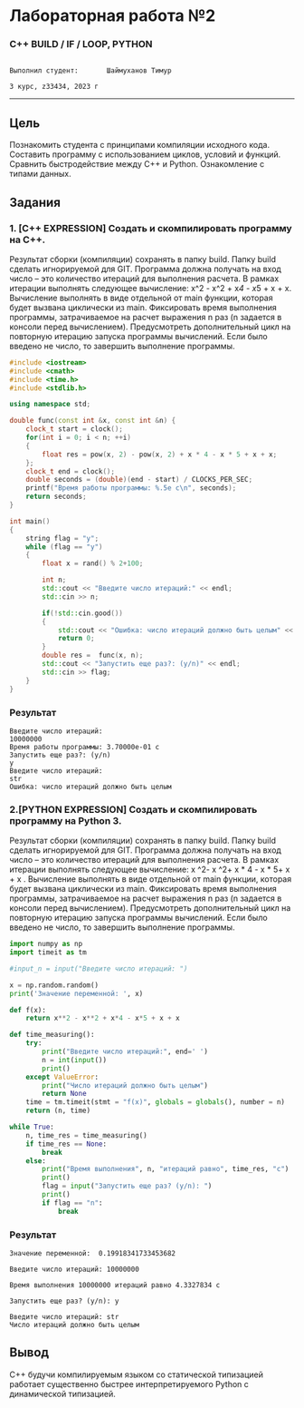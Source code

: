 # Лабораторная работа №2

###  C++ BUILD / IF / LOOP, PYTHON

                                                                                  Выполнил студент:       Шаймуханов Тимур
                                                                                                    3 курс, z33434, 2023 г
---
## Цель 

Познакомить студента с принципами компиляции исходного кода. Составить
программу с использованием циклов, условий и функций. Сравнить быстродействие
между C++ и Python. Ознакомление с типами данных.

## Задания

### 1. [С++ EXPRESSION] Создать и скомпилировать программу на C++.

Результат сборки (компиляции) сохранять в папку build. Папку build сделать
игнорируемой для GIT. Программа должна получать на вход число – это
количество итераций для выполнения расчета. В рамках итерации выполнять
следующее вычисление: x^2 - x^2 + x*4 - x*5 + x + x. Вычисление выполнять в виде
отдельной от main функции, которая будет вызвана циклически из main.
Фиксировать время выполнения программы, затрачиваемое на расчет выражения
n раз (n задается в консоли перед вычислением). Предусмотреть дополнительный
цикл на повторную итерацию запуска программы вычислений. Если было введено
не число, то завершить выполнение программы.

```C++
#include <iostream> 
#include <cmath> 
#include <time.h> 
#include <stdlib.h>

using namespace std;

double func(const int &x, const int &n) {
    clock_t start = clock();
    for(int i = 0; i < n; ++i)
    {
        float res = pow(x, 2) - pow(x, 2) + x * 4 - x * 5 + x + x;
    }; 
    clock_t end = clock();
    double seconds = (double)(end - start) / CLOCKS_PER_SEC;
    printf("Время работы программы: %.5e с\n", seconds);
    return seconds;
}

int main()
{
    string flag = "y";
    while (flag == "y")
    {
        float x = rand() % 2+100;

        int n; 
        std::cout << "Введите число итераций:" << endl;
        std::cin >> n;

        if(!std::cin.good())
        {
            std::cout << "Ошибка: число итераций должно быть целым" << endl;
            return 0;
        }
        double res =  func(x, n);
        std::cout << "Запустить еще раз?: (y/n)" << endl;
        std::cin >> flag;
    }
}
```
### Результат

``` console
Введите число итераций:
10000000
Время работы программы: 3.70000e-01 с
Запустить еще раз?: (y/n)
y  
Введите число итераций:
str
Ошибка: число итераций должно быть целым
```

### 2.[PYTHON EXPRESSION] Создать и скомпилировать программу на Python 3.

Результат сборки (компиляции) сохранять в папку build. Папку build сделать
игнорируемой для GIT. Программа должна получать на вход число – это
количество итераций для выполнения расчета. В рамках итерации выполнять
следующее вычисление: x ^2- x ^2+ x * 4 - x * 5+ x + x . Вычисление выполнять в виде
отдельной от main функции, которая будет вызвана циклически из main.
Фиксировать время выполнения программы, затрачиваемое на расчет выражения
n раз (n задается в консоли перед вычислением). Предусмотреть дополнительный
цикл на повторную итерацию запуска программы вычислений. Если было введено
не число, то завершить выполнение программы.

```python
import numpy as np
import timeit as tm

#input_n = input("Введите число итераций: ")

x = np.random.random()
print('Значение переменной: ', x)

def f(x):
    return x**2 - x**2 + x*4 - x*5 + x + x

def time_measuring():
    try:
        print("Введите число итераций:", end=' ')
        n = int(input())
        print()
    except ValueError:
        print("Число итераций должно быть целым")
        return None
    time = tm.timeit(stmt = "f(x)", globals = globals(), number = n)
    return (n, time)

while True:
    n, time_res = time_measuring()
    if time_res == None:
        break
    else:
        print("Время выполнения", n, "итераций равно", time_res, "c")
        print()
        flag = input("Запустить еще раз? (y/n): ")
        print()
        if flag == "n":
            break
```
### Результат

```console
Значение переменной:  0.19918341733453682

Введите число итераций: 10000000

Время выполнения 10000000 итераций равно 4.3327834 c

Запустить еще раз? (y/n): y

Введите число итераций: str
Число итераций должно быть целым
```

## Вывод

C++ будучи компилируемым языком со статической типизацией работает существенно быстрее интерпретируемого Python с динамической типизацией.
